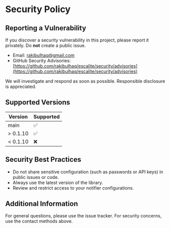 # Security Policy

## Reporting a Vulnerability

If you discover a security vulnerability in this project, please report it privately. Do **not** create a public issue.

- Email: rakibulhaq@gmail.com
- GitHub Security Advisories: [https://github.com/rakibulhaq/escalite/security/advisories](https://github.com/rakibulhaq/escalite/security/advisories)

We will investigate and respond as soon as possible. Responsible disclosure is appreciated.

## Supported Versions

| Version | Supported          |
| ------- | ------------------ |
| main    | :white_check_mark: |
| > 0.1.10   | :white_check_mark: |
| < 0.1.10   | :x:                |

## Security Best Practices

- Do not share sensitive configuration (such as passwords or API keys) in public issues or code.
- Always use the latest version of the library.
- Review and restrict access to your notifier configurations.

## Additional Information

For general questions, please use the issue tracker. For security concerns, use the contact methods above.
